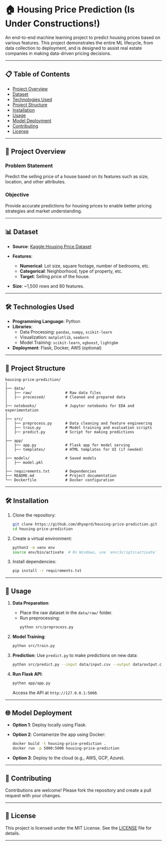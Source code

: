 # 🏠 Housing Price Prediction (Is Under Constructions!)

An end-to-end machine learning project to predict housing prices based on various features. This project demonstrates the entire ML lifecycle, from data collection to deployment, and is designed to assist real estate companies in making data-driven pricing decisions.

---

## 📋 Table of Contents

- [Project Overview](#project-overview)
- [Dataset](#dataset)
- [Technologies Used](#technologies-used)
- [Project Structure](#project-structure)
- [Installation](#installation)
- [Usage](#usage)
- [Model Deployment](#model-deployment)
- [Contributing](#contributing)
- [License](#license)

---

## 📘 Project Overview

### Problem Statement
Predict the selling price of a house based on its features such as size, location, and other attributes.

### Objective
Provide accurate predictions for housing prices to enable better pricing strategies and market understanding.

---

## 📊 Dataset

- **Source**: [Kaggle Housing Price Dataset](https://www.kaggle.com/c/house-prices-advanced-regression-techniques)
- **Features**:
  - **Numerical**: Lot size, square footage, number of bedrooms, etc.
  - **Categorical**: Neighborhood, type of property, etc.
  - **Target**: Selling price of the house.
  
- **Size**: ~1,500 rows and 80 features.

---

## 🛠️ Technologies Used

- **Programming Language**: Python
- **Libraries**:
  - Data Processing: `pandas`, `numpy`, `scikit-learn`
  - Visualization: `matplotlib`, `seaborn`
  - Model Training: `scikit-learn`, `xgboost`, `lightgbm`
- **Deployment**: Flask, Docker, AWS (optional)

---

## 📁 Project Structure

```plaintext
housing-price-prediction/
│
├── data/
│   ├── raw/               # Raw data files
│   ├── processed/         # Cleaned and prepared data
│
├── notebooks/             # Jupyter notebooks for EDA and experimentation
│
├── src/
│   ├── preprocess.py      # Data cleaning and feature engineering
│   ├── train.py           # Model training and evaluation scripts
│   ├── predict.py         # Script for making predictions
│
├── app/
│   ├── app.py             # Flask app for model serving
│   ├── templates/         # HTML templates for UI (if needed)
│
├── models/                # Saved models
│   ├── model.pkl
│
├── requirements.txt       # Dependencies
├── README.md              # Project documentation
└── Dockerfile             # Docker configuration
```

---

## 🛠️ Installation

1. Clone the repository:
   ```bash
   git clone https://github.com/dhyoprd/housing-price-prediction.git
   cd housing-price-prediction
   ```

2. Create a virtual environment:
   ```bash
   python3 -m venv env
   source env/bin/activate  # On Windows, use `env\Scripts\activate`
   ```

3. Install dependencies:
   ```bash
   pip install -r requirements.txt
   ```

---

## 🚀 Usage

1. **Data Preparation**:
   - Place the raw dataset in the `data/raw/` folder.
   - Run preprocessing:
     ```bash
     python src/preprocess.py
     ```

2. **Model Training**:
   ```bash
   python src/train.py
   ```

3. **Prediction**:
   Use `predict.py` to make predictions on new data:
   ```bash
   python src/predict.py --input data/input.csv --output data/output.csv
   ```

4. **Run Flask API**:
   ```bash
   python app/app.py
   ```
   Access the API at `http://127.0.0.1:5000`.

---

## 🌐 Model Deployment

- **Option 1**: Deploy locally using Flask.
- **Option 2**: Containerize the app using Docker:
  ```bash
  docker build -t housing-price-prediction .
  docker run -p 5000:5000 housing-price-prediction
  ```

- **Option 3**: Deploy to the cloud (e.g., AWS, GCP, Azure).

---

## 🤝 Contributing

Contributions are welcome! Please fork the repository and create a pull request with your changes.

---

## 📄 License

This project is licensed under the MIT License. See the [LICENSE](LICENSE) file for details.

---
